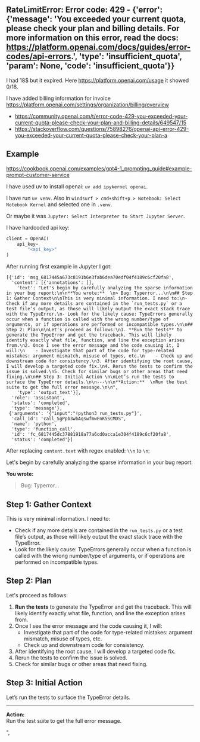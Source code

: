 ## RateLimitError: Error code: 429 - {'error': {'message': 'You exceeded your current quota, please check your plan and billing details. For more information on this error, read the docs: <https://platform.openai.com/docs/guides/error-codes/api-errors>.', 'type': 'insufficient_quota', 'param': None, 'code': 'insufficient_quota'}}

I had 18$ but it expired. Here https://platform.openai.com/usage it showed 0$/18$.

I have added billing information for invoice <https://platform.openai.com/settings/organization/billing/overview>

- <https://community.openai.com/t/error-code-429-you-exceeded-your-current-quota-please-check-your-plan-and-billing-details/649547/15>
- <https://stackoverflow.com/questions/75898276/openai-api-error-429-you-exceeded-your-current-quota-please-check-your-plan-a>

## Example

<https://cookbook.openai.com/examples/gpt4-1_prompting_guide#example-prompt-customer-service>

I have used uv to install openai: `uv add ipykernel openai`.

I have run `uv venv`. Also in `windsurf > cmd+shift+p > Notebook: Select Notebook Kernel` and selected one in `.venv`.

Or maybe it was `Jupyter: Select Interpreter to Start Jupyter Server`.

I have hardcoded api key:

```python
client = OpenAI(
    api_key=
        "<api_key>"
)
```

After running first example in Jupyter I got:

```
[{'id': 'msg_6817445a673c8191b6e3fab6dea70edf04f4189c6cf20fa8',
  'content': [{'annotations': [],
    'text': "Let's begin by carefully analyzing the sparse information in your bug report:\n\n**You wrote:**  \n> Bug: Typerror...\n\n## Step 1: Gather Context\n\nThis is very minimal information. I need to:\n- Check if any more details are contained in the `run_tests.py` or a test file’s output, as those will likely output the exact stack trace with the TypeError.\n- Look for the likely cause: TypeErrors generally occur when a function is called with the wrong number/type of arguments, or if operations are performed on incompatible types.\n\n## Step 2: Plan\n\nLet's proceed as follows:\n1. **Run the tests** to generate the TypeError and get the traceback. This will likely identify exactly what file, function, and line the exception arises from.\n2. Once I see the error message and the code causing it, I will:\n    - Investigate that part of the code for type-related mistakes: argument mismatch, misuse of types, etc.\n    - Check up and downstream code for consistency.\n3. After identifying the root cause, I will develop a targeted code fix.\n4. Rerun the tests to confirm the issue is solved.\n5. Check for similar bugs or other areas that need fixing.\n\n## Step 3: Initial Action \n\nLet’s run the tests to surface the TypeError details.\n\n---\n\n**Action:**  \nRun the test suite to get the full error message.\n\n",
    'type': 'output_text'}],
  'role': 'assistant',
  'status': 'completed',
  'type': 'message'},
 {'arguments': '{"input":"!python3 run_tests.py"}',
  'call_id': 'call_SgPpb3wbAqswfmwFnK5SCMDS',
  'name': 'python',
  'type': 'function_call',
  'id': 'fc_6817445dc37881918a77a6cd0acca1e304f4189c6cf20fa8',
  'status': 'completed'}]
```

After replacing `content.text` with regex enabled: `\\n` to `\n`:

Let's begin by carefully analyzing the sparse information in your bug report:

**You wrote:**  
> Bug: Typerror...

## Step 1: Gather Context

This is very minimal information. I need to:

- Check if any more details are contained in the `run_tests.py` or a test file’s output, as those will likely output the exact stack trace with the TypeError.
- Look for the likely cause: TypeErrors generally occur when a function is called with the wrong number/type of arguments, or if operations are performed on incompatible types.

## Step 2: Plan

Let's proceed as follows:

1. **Run the tests** to generate the TypeError and get the traceback. This will likely identify exactly what file, function, and line the exception arises from.
2. Once I see the error message and the code causing it, I will:
    - Investigate that part of the code for type-related mistakes: argument mismatch, misuse of types, etc.
    - Check up and downstream code for consistency.
3. After identifying the root cause, I will develop a targeted code fix.
4. Rerun the tests to confirm the issue is solved.
5. Check for similar bugs or other areas that need fixing.

## Step 3: Initial Action

Let’s run the tests to surface the TypeError details.

---

**Action:**  
Run the test suite to get the full error message.

",
